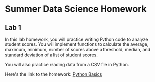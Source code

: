 # Summer Data Science Homework

## Lab 1

In this lab homework, you will practice writing Python code to analyze student scores. You will implement functions to calculate the average, maximum, minimum, number of scores above a threshold, median, and standard deviation of a list of student scores.

You will also practice reading data from a CSV file in Python.

Here's the link to the homework: [Python Basics](hw1/python_basics.md)
